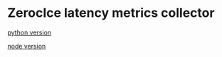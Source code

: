 # ZerocIce latency metrics collector

[python version](python/README.rst)

[node version](ts/README.md)

